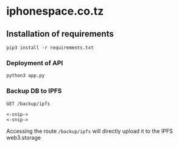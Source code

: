 # iphonespace.co.tz

## Installation of requirements

```shell
pip3 install -r requirements.txt
```

### Deployment of API

```shell
python3 app.py
```

### Backup DB to IPFS

```http request
GET /backup/ipfs

<-snip->
<-snip->
```

Accessing the route `/backup/ipfs` will directly upload it to the IPFS web3.storage